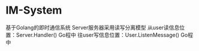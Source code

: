 # IM-System
基于Golang的即时通信系统
Server服务器采用读写分离模型
从user读信息位置：Server.Handler() Go程中
往user写信息位置：User.ListenMessage() Go程中
